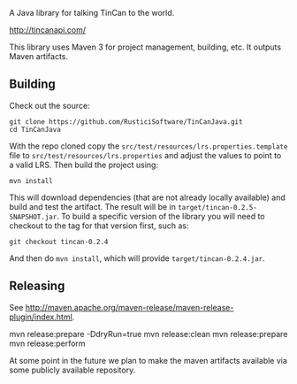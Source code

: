 A Java library for talking TinCan to the world.

http://tincanapi.com/

This library uses Maven 3 for project management, building, etc. It outputs Maven artifacts.

Building
--------

Check out the source:

    git clone https://github.com/RusticiSoftware/TinCanJava.git
    cd TinCanJava
    
With the repo cloned copy the `src/test/resources/lrs.properties.template` file
to `src/test/resources/lrs.properties` and adjust the values to point to a valid LRS. Then
build the project using:

    mvn install

This will download dependencies (that are not already locally available) and build and test the
artifact. The result will be in `target/tincan-0.2.5-SNAPSHOT.jar`. To build a specific version
of the library you will need to checkout to the tag for that version first, such as:

    git checkout tincan-0.2.4

And then do `mvn install`, which will provide `target/tincan-0.2.4.jar`.

Releasing
---------

See http://maven.apache.org/maven-release/maven-release-plugin/index.html.

mvn release:prepare -DdryRun=true
mvn release:clean
mvn release:prepare
mvn release:perform

At some point in the future we plan to make the maven artifacts available via some publicly
available repository.
